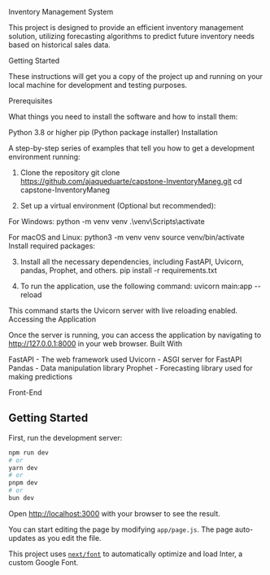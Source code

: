 Inventory Management System

This project is designed to provide an efficient inventory management solution, utilizing forecasting algorithms to predict future inventory needs based on historical sales data.

Getting Started

These instructions will get you a copy of the project up and running on your local machine for development and testing purposes.

Prerequisites

What things you need to install the software and how to install them:

Python 3.8 or higher
pip (Python package installer)
Installation

A step-by-step series of examples that tell you how to get a development environment running:

1. Clone the repository
git clone https://github.com/ajaqueduarte/capstone-InventoryManeg.git
cd capstone-InventoryManeg

2. Set up a virtual environment (Optional but recommended):

For Windows:
python -m venv venv .\venv\Scripts\activate

For macOS and Linux:
python3 -m venv venv
source venv/bin/activate
Install required packages:

3. Install all the necessary dependencies, including FastAPI, Uvicorn, pandas, Prophet, and others.
pip install -r requirements.txt

4. To run the application, use the following command:
uvicorn main:app --reload

This command starts the Uvicorn server with live reloading enabled. Accessing the Application

Once the server is running, you can access the application by navigating to http://127.0.0.1:8000 in your web browser. Built With

FastAPI - The web framework used
Uvicorn - ASGI server for FastAPI
Pandas - Data manipulation library
Prophet - Forecasting library used for making predictions

Front-End
## Getting Started

First, run the development server:

```bash
npm run dev
# or
yarn dev
# or
pnpm dev
# or
bun dev
```

Open [http://localhost:3000](http://localhost:3000) with your browser to see the result.

You can start editing the page by modifying `app/page.js`. The page auto-updates as you edit the file.

This project uses [`next/font`](https://nextjs.org/docs/basic-features/font-optimization) to automatically optimize and load Inter, a custom Google Font.



